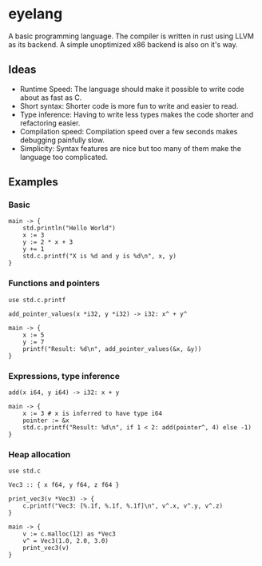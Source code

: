 # eyelang

A basic programming language. The compiler is written in rust using LLVM as its backend.
A simple unoptimized x86 backend is also on it's way.

## Ideas
- Runtime Speed: The language should make it possible to write code about as fast as C.
- Short syntax: Shorter code is more fun to write and easier to read.
- Type inference: Having to write less types makes the code shorter and refactoring easier.
- Compilation speed: Compilation speed over a few seconds makes debugging painfully slow.
- Simplicity: Syntax features are nice but too many of them make the language too complicated.


## Examples

### Basic
```
main -> {
    std.println("Hello World")
    x := 3
    y := 2 * x + 3
    y += 1
    std.c.printf("X is %d and y is %d\n", x, y)
}
```

### Functions and pointers
```
use std.c.printf

add_pointer_values(x *i32, y *i32) -> i32: x^ + y^

main -> {
    x := 5
    y := 7
    printf("Result: %d\n", add_pointer_values(&x, &y))
}
```

### Expressions, type inference
```
add(x i64, y i64) -> i32: x + y

main -> {
    x := 3 # x is inferred to have type i64
    pointer := &x
    std.c.printf("Result: %d\n", if 1 < 2: add(pointer^, 4) else -1)
}
```

### Heap allocation
```
use std.c

Vec3 :: { x f64, y f64, z f64 }

print_vec3(v *Vec3) -> {
    c.printf("Vec3: [%.1f, %.1f, %.1f]\n", v^.x, v^.y, v^.z)
}

main -> {
    v := c.malloc(12) as *Vec3
    v^ = Vec3(1.0, 2.0, 3.0)
    print_vec3(v)
}
```